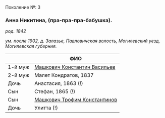 Поколение №: 3

### Анна Никитина, (пра-пра-пра-бабушка).

_род. 1842_

_ум. после 1902, д. Залазье, Павловичская волость, Могилевский уезд, Могилевская губерния._

|         | ФИО                                                                      |
|---------|--------------------------------------------------------------------------|
| 1-й муж | [Машкович Константин Васильев](/ancestors/3-Машкович-Константин-Васильев) |
| 2-й муж | Малет Кондратов, 1837                                                    |
| Дочь    | Анастасия, 1863 (!)                                                      |
| Сын     | Стефан, 1865 (!)                                                         |
| Сын     | [Машкович Трофим Константинов](/ancestors/4-Машкович-Трофим-Константинов) |
| Дочь    | Улитта (!)                                                               |
